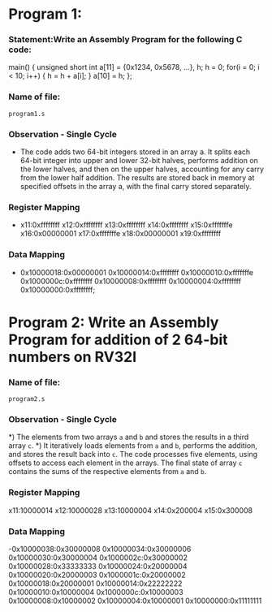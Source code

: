 # Program 1: 
### Statement:Write an Assembly Program for the following C code:
main() {
	unsigned short int a[11] = {0x1234, 0x5678, ...}, h;
	h = 0;
	for(i = 0; i < 10; i++)
	{
		h = h + a[i];
	}
	a[10] = h;
};
### Name of file:
    program1.s

### Observation - Single Cycle
- The code adds two 64-bit integers stored in an array a. It splits each 64-bit integer into upper and lower 32-bit halves, performs addition on the lower halves, and then on the upper halves, accounting for any carry from the lower half addition. The results are stored back in memory at specified offsets in the array a, with the final carry stored separately. 


### Register Mapping
- x11:0xffffffff
  x12:0xffffffff
  x13:0xffffffff
  x14:0xffffffff
  x15:0xfffffffe
  x16:0x00000001
  x17:0xfffffffe
  x18:0x00000001
  x19:0xffffffff
### Data Mapping
- 0x10000018:0x00000001
  0x10000014:0xffffffff
  0x10000010:0xfffffffe
  0x1000000c:0xffffffff
  0x10000008:0xffffffff
  0x10000004:0xffffffff
  0x10000000:0xffffffff;


# Program 2: Write an Assembly Program for addition of 2 64-bit numbers on RV32I

### Name of file:
    program2.s
### Observation - Single Cycle
*) The elements from two arrays `a` and `b` and stores the results in a third array `c`.
*) It iteratively loads elements from `a` and `b`, performs the addition, and stores the result back into `c`. The code processes five elements, using offsets to access each element in the arrays. The final state of array `c` contains the sums of the respective elements from `a` and `b`.

### Register Mapping
   x11:10000014
   x12:10000028
   x13:10000004
   x14:0x200004
   x15:0x300008


### Data Mapping
-0x10000038:0x30000008
 0x10000034:0x30000006
 0x10000030:0x30000004
 0x1000002c:0x30000002
 0x10000028:0x33333333
 0x10000024:0x20000004
 0x10000020:0x20000003
 0x1000001c:0x20000002
 0x10000018:0x20000001
 0x10000014:0x22222222
 0x10000010:0x10000004
 0x1000000c:0x10000003
 0x10000008:0x10000002
 0x10000004:0x10000001
 0x10000000:0x11111111
